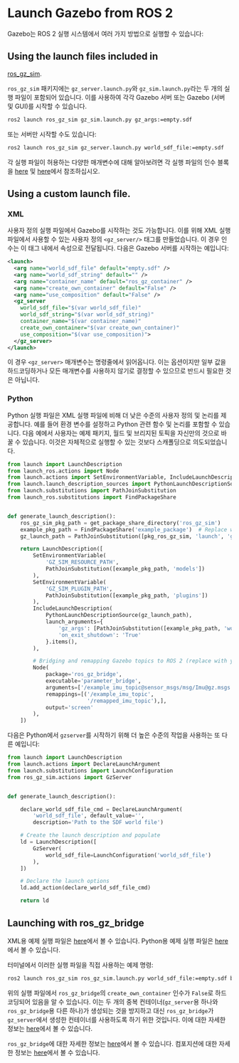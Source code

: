 # Launch Gazebo from ROS 2

Gazebo는 ROS 2 실행 시스템에서 여러 가지 방법으로 실행할 수 있습니다:

## Using the launch files included in
[ros_gz_sim](https://github.com/gazebosim/ros_gz/tree/jazzy/ros_gz_sim).

`ros_gz_sim` 패키지에는 `gz_server.launch.py`와 `gz_sim.launch.py`라는 두 개의 실행 파일이 포함되어 있습니다. 이를 사용하여 각각 Gazebo 서버 또는 Gazebo (서버 및 GUI)를 시작할 수 있습니다.

```bash
ros2 launch ros_gz_sim gz_sim.launch.py gz_args:=empty.sdf
```

또는 서버만 시작할 수도 있습니다:

```bash
ros2 launch ros_gz_sim gz_server.launch.py world_sdf_file:=empty.sdf
```

각 실행 파일이 허용하는 다양한 매개변수에 대해 알아보려면 각 실행 파일의 인수 블록을 [here](https://github.com/gazebosim/ros_gz/blob/jazzy/ros_gz_sim/launch/gz_sim.launch.py.in#L75-L96) 및 [here](https://github.com/gazebosim/ros_gz/blob/jazzy/ros_gz_sim/launch/gz_server.launch.py#L27-L38)에서 참조하십시오.

## Using a custom launch file.

### XML
사용자 정의 실행 파일에서 Gazebo를 시작하는 것도 가능합니다. 이를 위해 XML 실행 파일에서 사용할 수 있는 사용자 정의 `<gz_server/>` 태그를 만들었습니다. 이 경우 인수는 이 태그 내에서 속성으로 전달됩니다. 다음은 Gazebo 서버를 시작하는 예입니다:

```xml
<launch>
  <arg name="world_sdf_file" default="empty.sdf" />
  <arg name="world_sdf_string" default="" />
  <arg name="container_name" default="ros_gz_container" />
  <arg name="create_own_container" default="False" />
  <arg name="use_composition" default="False" />
  <gz_server
    world_sdf_file="$(var world_sdf_file)"
    world_sdf_string="$(var world_sdf_string)"
    container_name="$(var container_name)"
    create_own_container="$(var create_own_container)"
    use_composition="$(var use_composition)">
  </gz_server>
</launch>
```

이 경우 `<gz_server>` 매개변수는 명령줄에서 읽어옵니다. 이는 옵션이지만 일부 값을 하드코딩하거나 모든 매개변수를 사용하지 않기로 결정할 수 있으므로 반드시 필요한 것은 아닙니다.

### Python
Python 실행 파일은 XML 실행 파일에 비해 더 낮은 수준의 사용자 정의 및 논리를 제공합니다. 예를 들어 환경 변수를 설정하고 Python 관련 함수 및 논리를 포함할 수 있습니다.
다음 예에서 사용자는 예제 패키지, 월드 및 브리지된 토픽을 자신만의 것으로 바꿀 수 있습니다. 이것은 자체적으로 실행할 수 있는 것보다 스캐폴딩으로 의도되었습니다.

```python
from launch import LaunchDescription
from launch_ros.actions import Node
from launch.actions import SetEnvironmentVariable, IncludeLaunchDescription
from launch.launch_description_sources import PythonLaunchDescriptionSource
from launch.substitutions import PathJoinSubstitution
from launch_ros.substitutions import FindPackageShare


def generate_launch_description():
    ros_gz_sim_pkg_path = get_package_share_directory('ros_gz_sim')
    example_pkg_path = FindPackageShare('example_package')  # Replace with your own package name
    gz_launch_path = PathJoinSubstitution([pkg_ros_gz_sim, 'launch', 'gz_sim.launch.py'])

    return LaunchDescription([
        SetEnvironmentVariable(
            'GZ_SIM_RESOURCE_PATH',
            PathJoinSubstitution([example_pkg_path, 'models'])
        ),
        SetEnvironmentVariable(
            'GZ_SIM_PLUGIN_PATH',
            PathJoinSubstitution([example_pkg_path, 'plugins'])
        ),
        IncludeLaunchDescription(
            PythonLaunchDescriptionSource(gz_launch_path),
            launch_arguments={
                'gz_args': [PathJoinSubstitution([example_pkg_path, 'worlds/example_world.sdf'])],  # Replace with your own world file
                'on_exit_shutdown': 'True'
            }.items(),
        ),

        # Bridging and remapping Gazebo topics to ROS 2 (replace with your own topics)
        Node(
            package='ros_gz_bridge',
            executable='parameter_bridge',
            arguments=['/example_imu_topic@sensor_msgs/msg/Imu@gz.msgs.IMU',],
            remappings=[('/example_imu_topic',
                         '/remapped_imu_topic'),],
            output='screen'
        ),
    ])
```

다음은 Python에서 `gzserver`를 시작하기 위해 더 높은 수준의 작업을 사용하는 또 다른 예입니다:
```python
from launch import LaunchDescription
from launch.actions import DeclareLaunchArgument
from launch.substitutions import LaunchConfiguration
from ros_gz_sim.actions import GzServer


def generate_launch_description():

    declare_world_sdf_file_cmd = DeclareLaunchArgument(
        'world_sdf_file', default_value='',
        description='Path to the SDF world file')

    # Create the launch description and populate
    ld = LaunchDescription([
        GzServer(
            world_sdf_file=LaunchConfiguration('world_sdf_file')
        ),
    ])

    # Declare the launch options
    ld.add_action(declare_world_sdf_file_cmd)

    return ld
```


## Launching with ros_gz_bridge

XML용 예제 실행 파일은 [here](https://github.com/gazebosim/ros_gz/blob/jazzy/ros_gz_sim/launch/ros_gz_sim.launch)에서 볼 수 있습니다.
Python용 예제 실행 파일은 [here](https://github.com/gazebosim/ros_gz/blob/jazzy/ros_gz_sim/launch/ros_gz_sim.launch.py)에서 볼 수 있습니다.

터미널에서 이러한 실행 파일을 직접 사용하는 예제 명령:
```bash
ros2 launch ros_gz_sim ros_gz_sim.launch.py world_sdf_file:=empty.sdf bridge_name:=ros_gz_bridge config_file:=<path_to_your_YAML_file> use_composition:=True create_own_container:=True
```

위의 실행 파일에서 `ros_gz_bridge`의 `create_own_container` 인수가 `False`로 하드코딩되어 있음을 알 수 있습니다. 이는 두 개의 중복 컨테이너(`gz_server`용 하나와 `ros_gz_bridge`용 다른 하나)가 생성되는 것을 방지하고 대신 `ros_gz_bridge`가 `gz_server`에서 생성한 컨테이너를 사용하도록 하기 위한 것입니다. 이에 대한 자세한 정보는 [here](https://github.com/gazebosim/ros_gz/pull/620#issue-2595570189)에서 볼 수 있습니다.

`ros_gz_bridge`에 대한 자세한 정보는 [here](ros2_integration)에서 볼 수 있습니다.
컴포지션에 대한 자세한 정보는 [here](ros2_overview.md#composition)에서 볼 수 있습니다.